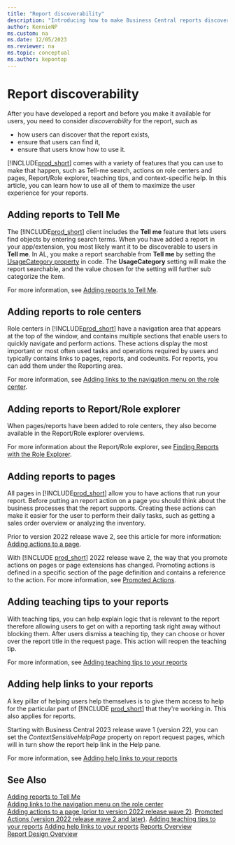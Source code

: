 ```yaml
---
title: "Report discoverability"
description: "Introducing how to make Business Central reports discoverable by users."
author: KennieNP
ms.custom: na
ms.date: 12/05/2023
ms.reviewer: na
ms.topic: conceptual
ms.author: kepontop
---
```


# Report discoverability
After you have developed a report and before you make it available for users, you need to consider _discoverability_ for the report, such as
- how users can discover that the report exists, 
- ensure that users can find it, 
- ensure that users know how to use it. 

[!INCLUDE[prod_short](includes/prod_short.md)] comes with a variety of features that you can use to make that happen, such as Tell-me search, actions on role centers and pages, Report/Role explorer, teaching tips, and context-specific help. In this article, you can learn how to use all of them to maximize the user experience for your reports.


## Adding reports to Tell Me
The [!INCLUDE[prod_short](includes/prod_short.md)] client includes the **Tell me** feature that lets users find objects by entering search terms. When you have added a report in your app/extension, you most likely want it to be discoverable to users in **Tell me**. In AL, you make a report searchable from **Tell me** by setting the [UsageCategory property](properties/devenv-usagecategory-property.md) in code. The **UsageCategory** setting will make the report searchable, and the value chosen for the setting will further sub categorize the item.

For more information, see [Adding reports to Tell Me](devenv-al-menusuite-functionality.md).


## Adding reports to role centers
Role centers in [!INCLUDE[prod_short](includes/prod_short.md)] have a navigation area that appears at the top of the window, and contains multiple sections that enable users to quickly navigate and perform actions. These actions display the most important or most often used tasks and operations required by users and typically contains links to pages, reports, and codeunits. For reports, you can add them under the Reporting area.

For more information, see [Adding links to the navigation menu on the role center](devenv-adding-menus-to-navigation-pane.md).


## Adding reports to Report/Role explorer
When pages/reports have been added to role centers, they also become available in the Report/Role explorer overviews.

For more information about the Report/Role explorer, see [Finding Reports with the Role Explorer](/dynamics365/business-central/ui-role-explorer).


## Adding reports to pages
All pages in [!INCLUDE[prod_short](includes/prod_short.md)] allow you to have actions that run your report. Before putting an report action on a page you should think about the business processes that the report supports. Creating these actions can make it easier for the user to perform their daily tasks, such as getting a sales order overview or analyzing the inventory.  

Prior to version 2022 release wave 2, see this article for more information: [Adding actions to a page](devenv-adding-actions-to-a-page.md).

With [!INCLUDE [prod_short](includes/prod_short.md)] 2022 release wave 2, the way that you promote actions on pages or page extensions has changed. Promoting actions is defined in a specific section of the page definition and contains a reference to the action. For more information, see [Promoted Actions](devenv-promoted-actions.md).


## Adding teaching tips to your reports
With teaching tips, you can help explain logic that is relevant to the report therefore allowing users to get on with a reporting task right away without blocking them. After users dismiss a teaching tip, they can choose or hover over the report title in the request page. This action will reopen the teaching tip.

For more information, see [Adding teaching tips to your reports](devenv-request-pages-for-reports.md#adding-teaching-tips-to-your-reports)


## Adding help links to your reports
A key pillar of helping users help themselves is to give them access to help for the particular part of [!INCLUDE [prod_short](../developer/includes/prod_short.md)] that they're working in. This also applies for reports. 

Starting with Business Central 2023 release wave 1 (version 22), you can set the *ContextSensitiveHelpPage* property on report request pages, which will in turn show the report help link in the Help pane.

For more information, see [Adding help links to your reports](devenv-request-pages-for-reports.md#adding-help-links-to-your-reports)


## See Also
[Adding reports to Tell Me](devenv-al-menusuite-functionality.md)   
[Adding links to the navigation menu on the role center](devenv-adding-menus-to-navigation-pane.md)   
[Adding actions to a page (prior to version 2022 release wave 2)](devenv-adding-actions-to-a-page.md).
[Promoted Actions (version 2022 release wave 2 and later)](devenv-promoted-actions.md).
[Adding teaching tips to your reports](devenv-request-pages-for-reports.md#adding-teaching-tips-to-your-reports)
[Adding help links to your reports](devenv-request-pages-for-reports.md#adding-help-links-to-your-reports)
[Reports Overview](devenv-reports.md)  
[Report Design Overview](devenv-report-design-overview.md)  

